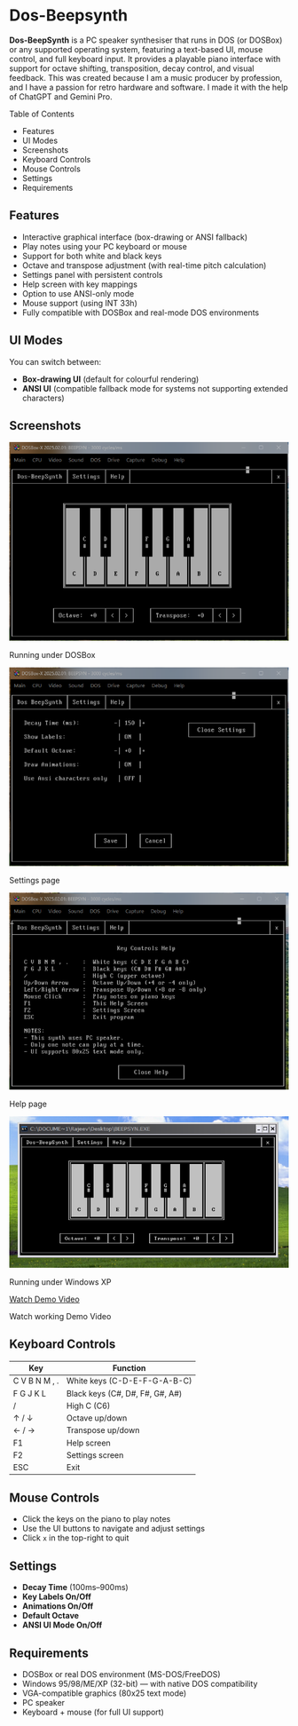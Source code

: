 # Dos-Beepsynth

**Dos-BeepSynth** is a PC speaker synthesiser that runs in DOS (or DOSBox) or any supported operating system, featuring a text-based UI, mouse control, and full keyboard input. It provides a playable piano interface with support for octave shifting, transposition, decay control, and visual feedback. This was created because I am a music producer by profession, and I have a passion for retro hardware and software. I made it with the help of ChatGPT and Gemini Pro.

Table of Contents
- Features
- UI Modes
- Screenshots
- Keyboard Controls
- Mouse Controls
- Settings
- Requirements

## Features

- Interactive graphical interface (box-drawing or ANSI fallback)
- Play notes using your PC keyboard or mouse
- Support for both white and black keys
- Octave and transpose adjustment (with real-time pitch calculation)
- Settings panel with persistent controls
- Help screen with key mappings
- Option to use ANSI-only mode
- Mouse support (using INT 33h)
- Fully compatible with DOSBox and real-mode DOS environments

## UI Modes

You can switch between:
- **Box-drawing UI** (default for colourful rendering)
- **ANSI UI** (compatible fallback mode for systems not supporting extended characters)

## Screenshots
![Running under dosbox](screenshots/Screenshot1.png)

Running under DOSBox

![settings page](screenshots/Screenshot2.png)

Settings page

![help page](screenshots/Screenshot3.png)

Help page

![Running under windows xp](Screenshots/Screenshot4.png)

Running under Windows XP

[Watch Demo Video](video/demo.mp4)

Watch working Demo Video

## Keyboard Controls

| Key         | Function                |
|-------------|-------------------------|
| C V B N M , . | White keys (C-D-E-F-G-A-B-C) |
| F G J K L   | Black keys (C#, D#, F#, G#, A#) |
| /           | High C (C6)             |
| ↑ / ↓       | Octave up/down          |
| ← / →       | Transpose up/down       |
| F1          | Help screen             |
| F2          | Settings screen         |
| ESC         | Exit                    |

## Mouse Controls

- Click the keys on the piano to play notes
- Use the UI buttons to navigate and adjust settings
- Click `x` in the top-right to quit

## Settings

- **Decay Time** (100ms–900ms)
- **Key Labels On/Off**
- **Animations On/Off**
- **Default Octave**
- **ANSI UI Mode On/Off**

## Requirements

- DOSBox or real DOS environment (MS-DOS/FreeDOS)
- Windows 95/98/ME/XP (32-bit) — with native DOS compatibility
- VGA-compatible graphics (80x25 text mode)
- PC speaker
- Keyboard + mouse (for full UI support)


